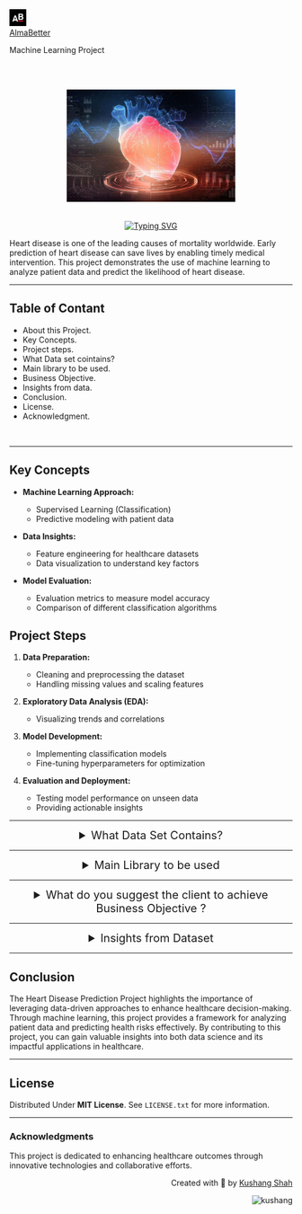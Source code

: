 <div align='left'>
    <a href='https://www.almabetter.com/'>
        <img height='30px' src='images/almabetter_logo.jpeg'>
</div>
<div align='left'>
    <a href='https://www.almabetter.com/'>
        AlmaBetter
    </a><br>
    <p>Machine Learning Project</p>
</div>

<br><br>
<div align="center">
  <img src="images/heart.jpg" alt="" width="300" height="200">  
</div><br>
<!-- Title -->
<p align="center">
<a href="https://git.io/typing-svg"><img src="https://readme-typing-svg.herokuapp.com?font=Playfair+Display&weight=500&size=35&duration=5500&pause=900&color=00FFFF&center=true&random=false&width=600&lines=Heart Disease Prediction Project" alt="Typing SVG" /></a>
</p>


Heart disease is one of the leading causes of mortality worldwide. Early prediction of heart disease can save lives by enabling timely medical intervention. This project demonstrates the use of machine learning to analyze patient data and predict the likelihood of heart disease.

---

<!-- Table of content -->
## Table of Contant

* About this Project.
* Key Concepts.
* Project steps.
* What Data set cointains?
* Main library to be used.
* Business Objective.
* Insights from data.
* Conclusion.
* License.
* Acknowledgment.

<br>

---

## Key Concepts

- **Machine Learning Approach:**
  - Supervised Learning (Classification)
  - Predictive modeling with patient data

- **Data Insights:**
  - Feature engineering for healthcare datasets
  - Data visualization to understand key factors

- **Model Evaluation:**
  - Evaluation metrics to measure model accuracy
  - Comparison of different classification algorithms

## Project Steps

1. **Data Preparation:**
   - Cleaning and preprocessing the dataset
   - Handling missing values and scaling features

2. **Exploratory Data Analysis (EDA):**
   - Visualizing trends and correlations

3. **Model Development:**
   - Implementing classification models
   - Fine-tuning hyperparameters for optimization

4. **Evaluation and Deployment:**
   - Testing model performance on unseen data
   - Providing actionable insights

<!-- Table of content -->
---

<details>
    <summary style="font-size: 20px; text-align: center;">
    What Data Set Contains?
</summary>
<br>
    <p style="font-size:13px; test-align: left;">
    1. age: Age of the patient (Numeric).<br>
    2. sex: Gender of the patient. Values: 1 = male, 0 = female.<br>
    3. cp: Chest pain type. Values: 0 = Typical angina, 1 = Atypical angina, 2 = Non-anginal pain, 3 = Asymptomatic, 4 = Psychogenic Chest Pain.<br>
    4. trestbps: Resting Blood Pressure (in mm Hg) (Numeric).<br>
    5. chol: Serum Cholesterol level (in mg/dl) (Numeric).<br>
    6. fbs: Fasting blood sugar > 120 mg/dl. Values: 1 = true, 0 = false.<br>
    7. restecg: Resting electrocardiographic results. Values: 0 = Normal, 1 = ST-T wave abnormality, 2 = Left ventricular hypertrophy.<br>
    8. thalach: Maximum heart rate achieved (Numeric).<br>
    9. exang: Exercise-induced angina. Values: 1 = yes, 0 = no.<br>
    10. oldpeak: ST depression induced by exercise relative to rest (Numeric).<br>
    11. slope: Slope of the peak exercise ST segment. Values: 0 = Upsloping, 1 = Flat, 2 = Downsloping.<br>
    12. ca: Number of major vessels (0-3) colored by fluoroscopy. Values: 0, 1, 2, 3.<br>
    13. thal: Thalassemia types. Values: 1 = Normal, 2 = Fixed defect, 3 = Reversible defect.<br>
    14. target: Outcome variable (heart attack risk). Values: 1 = more chance of heart attack, 0 = less chance of heart attack.<br>
    </p>
</details>

---

<details>
<summary style="font-size: 20px; text-align:center;">
    Main Library to be used
</summary>
    <br>
    <p style="font-size:13px;">
        NumPy for computationally efficient operations.<br>
        Pandas for data manipulation, aggregation.<br>
        Matplotlib and Seaborn for visualisation and behaviour with respect to the target variable.<br>
        sklearn for builing and traning model for ML.
    </p>
</details>

---

<details>
<summary style="font-size:20px; text-align:center">
    What do you suggest the client to achieve Business Objective ?
</summary>
    <br>
<p style="font-size:14px">
1. Leverage Predictive Insights for Preventative Healthcare<br>
Goal: Use the predictive model to identify high-risk individuals for early intervention.<br>
Actions:<br>
Partner with healthcare providers to integrate the model into routine check-ups.
Develop an alert system for doctors and patients based on predictions.
Offer personalized health improvement plans using insights from the model.<br><br>
2. Create a Scalable and User-Friendly Solution<br>
Goal: Make the prediction tool accessible to a broader audience.<br>
Actions:<br>
Develop a mobile application or web platform with user-friendly interfaces for patients and practitioners.
Incorporate multilingual support to expand the tool’s reach.<br><br>
3. Expand Services with Data-Driven Decision Making<br>
Goal: Use patient data to enhance healthcare strategies and services.<br>
Actions:<br>
Analyze aggregated data to identify patterns and trends in heart disease risk factors.
Provide healthcare providers with actionable reports to optimize their resource allocation.<br><br>
4. Focus on Continuous Model Improvement<br>
Goal: Enhance the model's accuracy and relevance.<br>
Actions:<br>
Continuously update the dataset to reflect the latest medical insights and demographics.
Incorporate advanced machine learning techniques like ensemble methods or deep learning.
Include additional features like genetic data, lifestyle metrics, or regional factors.<br><br>
5. Promote Awareness and Adoption<br>
Goal: Increase awareness and engagement with the solution.<br>
Actions:<br>
Conduct public health campaigns to educate people on the importance of heart disease prediction.
Collaborate with insurance companies to offer premium discounts for users participating in predictive programs.<br><br>
6. Explore Revenue Models<br>
Goal: Monetize the solution sustainably.<br>
Actions:<br>
Offer subscription plans for healthcare providers and organizations to use the tool.
Partner with research institutions for sponsored studies leveraging your predictive capabilities.
Provide data insights as a service to pharmaceutical and healthcare companies.<br><br>

</p>
</details>

---

<details>
    <summary style="font-size: 20px; text-align:center;">
        Insights from Dataset
    </summary>
    <br>
    <div style="display: flex; align-items: center; justify-content: center; gap: 20px;">
        <!-- Image -->
        <img src="images/Types of chest pain.png" alt="" width="400" height="300">
        <div>
            <p>0 = Typical angina</p>
            <p>1 = Atypical angina</p>
            <p>2 = Non-anginal pain</p>
            <p>3 = Asymptomatic</p>
            <p>4 = Psychogenic Chest Pain</p>
        </div>
    </div><br>

---
<p style="font-size:15px; text-align:center">Chances of Heart Attack in patient</p>
<div style="display: flex; align-items: center; justify-content: center; gap: 20px;">
    <img src="images/chances of heart attack.png" alt="chances of heart attack" width="400" height="300">
    <div>
        <p>0 = Less chances of Heart attack</p>
        <p>1 = More chances of Heart attack</p>
    </div>
</div>

---
<p style="font-size:15px; text-align:center">Correlation and feature affacting heart attack</p>
<div align="center">
  <img src="images/Feature_importance.png" alt="feature affecting heart attack" width="500" height="400">  <img src='images/corr_heatmap.png' alt='correlation heatmap' width='500' height='400'>
</div>
<br>
</details>


---

## Conclusion

The Heart Disease Prediction Project highlights the importance of leveraging data-driven approaches to enhance healthcare decision-making. Through machine learning, this project provides a framework for analyzing patient data and predicting health risks effectively. By contributing to this project, you can gain valuable insights into both data science and its impactful applications in healthcare.

---

<!-- License -->
## License
Distributed Under **MIT License**. See `LICENSE.txt` for more information.

---

### Acknowledgments

This project is dedicated to enhancing healthcare outcomes through innovative technologies and collaborative efforts.

<p align="right" > Created with 🧠 by <a href="https://github.com/KushangShah">Kushang Shah</a></p>
<p align="right"> <img src="https://komarev.com/ghpvc/?username=kushang&label=Profile%20views&color=0e75b6&style=flat" alt="kushang" /> </p>